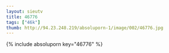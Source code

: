 ```yaml
--- 
layout: sieutv
title: 46776
tags: ["46k"]
thumb: http://94.23.248.219/absoluporn-1/image/002/46776.jpg
---
```

{% include absoluporn key="46776" %} 
